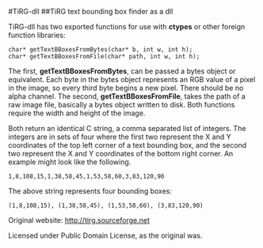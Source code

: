 #TiRG-dll
##TiRG text bounding box finder as a dll

TiRG-dll has two exported functions for use with **ctypes** or other foreign function libraries:
```
char* getTextBBoxesFromBytes(char* b, int w, int h);
char* getTextBBoxesFromFile(char* path, int w, int h);
```
The first, **getTextBBoxesFromBytes**, can be passed a bytes object or equivalent. Each byte in the bytes object represents an RGB value of a pixel in the image, so every third byte begins a new pixel. There should be no alpha channel. The second, **getTextBBoxesFromFile**, takes the path of a raw image file, basically a bytes object written to disk. Both functions require the width and height of the image. 

Both return an identical C string, a comma separated list of integers. The integers are in sets of four where the first two represent the X and Y coordinates of the top left corner of a text bounding box, and the second two represent the X and Y coordinates of the bottom right corner. An example might look like the following.
```
1,8,108,15,1,38,58,45,1,53,58,60,3,83,120,90
```
The above string represents four bounding boxes:
```
(1,8,108,15), (1,38,58,45), (1,53,58,60), (3,83,120,90)
```


Original website: http://tirg.sourceforge.net

Licensed under Public Domain License, as the original was.
